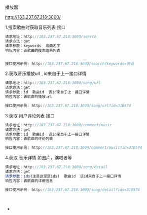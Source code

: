 播放器

http://183.237.67.218:3000/ 



1.搜索歌曲时获取音乐列表  接口

```js
请求地址：http://183.237.67.218:3000/search
请求方法：get
请求参数：keywords  歌曲名字
响应内容：该歌曲的搜索结果列表


接口使用示例: http://183.237.67.218:3000/search?keywords=神话   
```



2.获取音乐播放url , id来自于上一接口详情

```js
请求地址：http://183.237.67.218:3000/song/url
请求方法：get
请求参数：id  歌曲id  该id来自于上一接口详情
响应内容：该歌曲的播放url

接口使用示例: http://183.237.67.218:3000/song/url?id=310574  
```



3.获取 用户评论列表 接口

```js
请求地址：http://183.237.67.218:3000/comment/music
请求方法：get
请求参数：id  歌曲id  该id来自于上一接口详情
响应内容：该歌曲的评论列表

接口使用示例: http://183.237.67.218:3000/comment/music?id=310574 
```



4.获取 音乐详情   如图片，演唱者等

```js
请求地址：http://183.237.67.218:3000/song/detail 
请求方法：get
请求参数：ids(注意这里是ids)  歌曲id  该id来自于上一接口详情
响应内容：该歌曲的详细信息

接口使用示例: http://183.237.67.218:3000/song/detail?ids=310574   
```



​      

- ​              

​     

